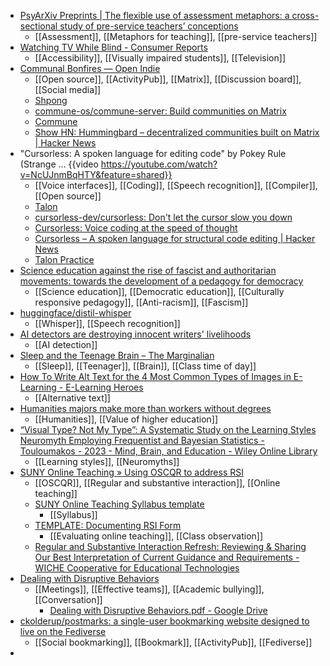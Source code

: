 - [PsyArXiv Preprints | The flexible use of assessment metaphors: a cross-sectional study of pre-service teachers’ conceptions](https://osf.io/preprints/psyarxiv/bfrm7/)
	- [[Assessment]], [[Metaphors for teaching]], [[pre-service teachers]]
- [Watching TV While Blind - Consumer Reports](https://www.consumerreports.org/electronics-computers/tvs/watching-tv-while-blind-a3393572533/)
	- [[Accessibility]], [[Visually impaired students]], [[Television]]
- [Communal Bonfires — Open Indie](https://blog.erlend.sh/communal-bonfires)
	- [[Open source]], [[ActivityPub]], [[Matrix]], [[Discussion board]], [[Social media]]
	- [Shpong](https://shpong.com/)
	- [commune-os/commune-server: Build communities on Matrix](https://github.com/commune-os/commune-server)
	- [Commune](https://commune.sh/)
	- [Show HN: Hummingbard – decentralized communities built on Matrix | Hacker News](https://news.ycombinator.com/item?id=26277602)
- "Cursorless: A spoken language for editing code" by Pokey Rule (Strange ... {{video https://youtube.com/watch?v=NcUJnmBqHTY&feature=shared}}
	- [[Voice interfaces]], [[Coding]], [[Speech recognition]], [[Compiler]], [[Open source]]
	- [Talon](https://talonvoice.com/)
	- [cursorless-dev/cursorless: Don't let the cursor slow you down](https://github.com/cursorless-dev/cursorless)
	- [Cursorless: Voice coding at the speed of thought](https://www.cursorless.org/)
	- [Cursorless – A spoken language for structural code editing | Hacker News](https://news.ycombinator.com/item?id=32691870)
	- [Talon Practice](https://chaosparrot.github.io/talon_practice/lessons/alphabet.html)
- [Science education against the rise of fascist and authoritarian movements: towards the development of a pedagogy for democracy](https://link.springer.com/article/10.1007/s11422-020-10002-y)
	- [[Science education]], [[Democratic education]], [[Culturally responsive pedagogy]], [[Anti-racism]], [[Fascism]]
- [huggingface/distil-whisper](https://github.com/huggingface/distil-whisper)
	- [[Whisper]], [[Speech recognition]]
- [AI detectors are destroying innocent writers' livelihoods](https://authory.com/blog/how-ai-detectors-are-destroying-livelihoods)
	- [[AI detection]]
- [Sleep and the Teenage Brain – The Marginalian](https://www.themarginalian.org/2013/07/17/sleep-and-the-teenage-brain/)
	- [[Sleep]], [[Teenager]], [[Brain]], [[Class time of day]]
- [How To Write Alt Text for the 4 Most Common Types of Images in E-Learning - E-Learning Heroes](https://community.articulate.com/articles/how-to-write-alt-text-for-the-4-most-common-types-of-images-in-e-learning)
	- [[Alternative text]]
- [Humanities majors make more than workers without degrees](https://www.insidehighered.com/news/students/academics/2023/11/01/humanities-majors-make-more-workers-without-degrees?mc_cid=19505679a5)
	- [[Humanities]], [[Value of higher education]]
- [“Visual Type? Not My Type”: A Systematic Study on the Learning Styles Neuromyth Employing Frequentist and Bayesian Statistics - Touloumakos - 2023 - Mind, Brain, and Education - Wiley Online Library](https://onlinelibrary.wiley.com/doi/10.1111/mbe.12380)
	- [[Learning styles]], [[Neuromyths]]
- [SUNY Online Teaching » Using OSCQR to address RSI](https://online.suny.edu/onlineteaching/2023/11/01/using-oscqr-to-address-rsi/)
	- [[OSCQR]], [[Regular and substantive interaction]], [[Online teaching]]
	- [SUNY Online Teaching Syllabus template](https://docs.google.com/document/d/1MFQOnx69osJN7UGYLFbRdngrfCEvNxhF/edit#bookmark=id.acj74nxuay53)
		- [[Syllabus]]
	- [TEMPLATE: Documenting RSI Form](https://docs.google.com/document/d/1ia2QItGrCRMyi3HjuFC7C1nnjAtVHhMst59VntImGmo/edit?usp=sharing)
		- [[Evaluating online teaching]], [[Class observation]]
	- [Regular and Substantive Interaction Refresh: Reviewing & Sharing Our Best Interpretation of Current Guidance and Requirements - WICHE Cooperative for Educational Technologies](https://wcet.wiche.edu/frontiers/2021/08/26/rsi-refresh-sharing-our-best-interpretation-guidance-requirements/)
- [Dealing with Disruptive Behaviors](https://coast.noaa.gov/ddb/#splash-scroll)
	- [[Meetings]], [[Effective teams]], [[Academic bullying]], [[Conversation]]
		- [Dealing with Disruptive Behaviors.pdf - Google Drive](https://drive.google.com/file/d/1DgQmgHWWdRXdHv28zR5_4B84qUTwus1d/view?usp=sharing)
- [ckolderup/postmarks: a single-user bookmarking website designed to live on the Fediverse](https://github.com/ckolderup/postmarks)
	- [[Social bookmarking]], [[Bookmark]], [[ActivityPub]], [[Fediverse]]
-